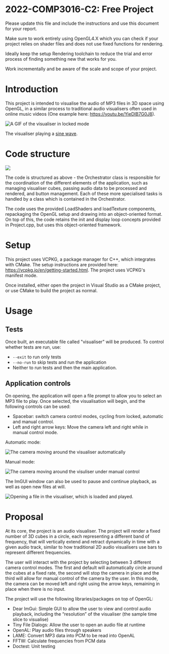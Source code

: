 # 2022-COMP3016-C2: Free Project

Please update this file and include the instructions and use this document for your report.

Make sure to work entirely using OpenGL4.X which you can check if your project relies on shader files and does not use fixed functions for rendering.

Ideally keep the setup Rendering toolchain to reduce the trial and error process of finding something new that works for you.

Work incrementally and be aware of the scale and scope of your project.

# Introduction

This project is intended to visualise the audio of MP3 files in 3D space using OpenGL, in a similar process to traditional audio visualisers often used in online music videos (One example here: https://youtu.be/YieDIB7G0J8).

![A GIF of the visualiser in locked mode](https://user-images.githubusercontent.com/22503395/211068714-08ea60d6-657a-4e8f-9714-6e1954259296.gif)

The visualiser playing a [sine wave](https://onlinetonegenerator.com/).


# Code structure
[![](https://mermaid.ink/img/pako:eNqFVntv4zYM_yqC_0pTJ837dcOAIbceArTXYr1twBDgoFi0rU2WMklOmxb97qNsJ3IS3xogiUX--CZFvwWRYhAsgkhQYz5zmmiarfVaum9BIw86SsFYTa3S5M3RCX46xPBX-G5JlG_A1KiWLRaI5jIhMRcgaQaey1S-EUBozrh6gkhJZu5AJjb1kI1SgmwF3aMGT12iGk3v0VcSHR8PfjrI9YmfrcKrKy-vtiBv0R2MUKikdeXFnKlfnD-P-FBnRBqohaVTtJJLriMBjXK3mLGKs7bXhGn6vFTSaiWMp2ZqB2UMv_EktU2MO4hr9GiP9nzUJeP9tDKf0RTUanJNEpEtFhm1owXZcXhuZGy1-hsiy5U8q9oOqUr_9OUu59L-TCy82FyD-eRhJctpcG3yqZ7_0pfL_LWuyD2YtO3pBmy-rQNdxupnoSj7VhpvVU48UpvWEDvQlkdUiP0T_oIz0Mrw52uebUCHZEdFDlcIbUiaA9dTdhp6jMYx9tKA7-vrxgxxyf4PVOnCEJZKafYRTiqdUVFDVdneUbWSDF48oziCIZs8jkGvLrwoB1Pm2QWrMkYiJVSui-Q19Ag2JQNxT3GKX3zxPdvQHTDPPmoo6uDLxCW3t1plbu5ah7vgqhjwI6ZohjO5s37AiZZGuFZ6Cck-JK-eZVwAB3JY-uW5WlknRWUiICSXwogug2gcrsdUyeTODSteRCsZq1rTFKnA-g0JzTYcpG3gCCf6qEwDi_E4zg0siyI08M0WolxQfQY4FM-kmFkJxpwk_8LfWgrLkavGtinY8gLUasdZ_ULpZNukPxh-T6lkAtqk_C-vqI7rTdDevRMdx4vscPE2NAByE7DV9XkyE-VEeEy5Ix7iAruS1eZAoXKfNAR0q-HfHGS0vwyqsFlyOZgWo5aGOErRP2DNj9w40_4HNzkV3ODwZV9-X_2JF4F6rvVHscNMqp6rEA7nXLCHk0XkK-TXZvtkb6K03wLt8-VXqm7X9yXSyqy0CQi6NcC-8exkVTZ6fyhY2SoHD8KawfBgJXSKsUcLxZWYn9ljqk7eG9ZBfx2QdqdTPZXr4kPYSU99iL4o-ocSjalwUtVqreN73W4bD-6y-gHCPV2MocMGYYBZzChn-Kb15qqwDmwKWJZggY8MYpoLuw4wewiluVVPexkFixj3AYRBvsUmherl7Iz6K-MY2JHodifg8S2w-617r0u4sagTBybmiaPnWiA5tXZrFjc3jt1NuE3zTTdS2Y3hLKXaprv55GYymMzoYAiT6ZCOh0MWbfrzWTwY9WM27fUHNHh_DwMo7N9XL5HuLwy2VP6lFHpqdQ7F0Rl-CRad4aTbm_Vns8lg3h_3hvPeJAz2SJ_OuuNxfzoZj0b92Xw0HqLm10JFvzubT8e90WQ6m4yGo97o_T_t1J2Z?type=png)](https://mermaid.live/edit#pako:eNqFVntv4zYM_yqC_0pTJ837dcOAIbceArTXYr1twBDgoFi0rU2WMklOmxb97qNsJ3IS3xogiUX--CZFvwWRYhAsgkhQYz5zmmiarfVaum9BIw86SsFYTa3S5M3RCX46xPBX-G5JlG_A1KiWLRaI5jIhMRcgaQaey1S-EUBozrh6gkhJZu5AJjb1kI1SgmwF3aMGT12iGk3v0VcSHR8PfjrI9YmfrcKrKy-vtiBv0R2MUKikdeXFnKlfnD-P-FBnRBqohaVTtJJLriMBjXK3mLGKs7bXhGn6vFTSaiWMp2ZqB2UMv_EktU2MO4hr9GiP9nzUJeP9tDKf0RTUanJNEpEtFhm1owXZcXhuZGy1-hsiy5U8q9oOqUr_9OUu59L-TCy82FyD-eRhJctpcG3yqZ7_0pfL_LWuyD2YtO3pBmy-rQNdxupnoSj7VhpvVU48UpvWEDvQlkdUiP0T_oIz0Mrw52uebUCHZEdFDlcIbUiaA9dTdhp6jMYx9tKA7-vrxgxxyf4PVOnCEJZKafYRTiqdUVFDVdneUbWSDF48oziCIZs8jkGvLrwoB1Pm2QWrMkYiJVSui-Q19Ag2JQNxT3GKX3zxPdvQHTDPPmoo6uDLxCW3t1plbu5ah7vgqhjwI6ZohjO5s37AiZZGuFZ6Cck-JK-eZVwAB3JY-uW5WlknRWUiICSXwogug2gcrsdUyeTODSteRCsZq1rTFKnA-g0JzTYcpG3gCCf6qEwDi_E4zg0siyI08M0WolxQfQY4FM-kmFkJxpwk_8LfWgrLkavGtinY8gLUasdZ_ULpZNukPxh-T6lkAtqk_C-vqI7rTdDevRMdx4vscPE2NAByE7DV9XkyE-VEeEy5Ix7iAruS1eZAoXKfNAR0q-HfHGS0vwyqsFlyOZgWo5aGOErRP2DNj9w40_4HNzkV3ODwZV9-X_2JF4F6rvVHscNMqp6rEA7nXLCHk0XkK-TXZvtkb6K03wLt8-VXqm7X9yXSyqy0CQi6NcC-8exkVTZ6fyhY2SoHD8KawfBgJXSKsUcLxZWYn9ljqk7eG9ZBfx2QdqdTPZXr4kPYSU99iL4o-ocSjalwUtVqreN73W4bD-6y-gHCPV2MocMGYYBZzChn-Kb15qqwDmwKWJZggY8MYpoLuw4wewiluVVPexkFixj3AYRBvsUmherl7Iz6K-MY2JHodifg8S2w-617r0u4sagTBybmiaPnWiA5tXZrFjc3jt1NuE3zTTdS2Y3hLKXaprv55GYymMzoYAiT6ZCOh0MWbfrzWTwY9WM27fUHNHh_DwMo7N9XL5HuLwy2VP6lFHpqdQ7F0Rl-CRad4aTbm_Vns8lg3h_3hvPeJAz2SJ_OuuNxfzoZj0b92Xw0HqLm10JFvzubT8e90WQ6m4yGo97o_T_t1J2Z)

The code is structured as above - the Orchestrator class is responsible for the coordination of the different elements of the application, such as managing visualiser cubes, passing audio data to be processed and rendered, and button management. Each of these more specialised tasks is handled by a class which is contained in the Orchestrator.

The code uses the provided LoadShaders and loadTexture components, repackaging the OpenGL setup and drawing into an object-oriented format. On top of this, the code retains the init and display loop concepts provided in Project.cpp, but uses this object-oriented framework.

# Setup

This project uses VCPKG, a package manager for C++, which integrates with CMake. The setup instructions are provided here: https://vcpkg.io/en/getting-started.html. The project uses VCPKG's manifest mode.

Once installed, either open the project in Visual Studio as a CMake project, or use CMake to build the project as normal.

# Usage
## Tests
Once built, an executable file called "visualiser" will be produced. To control whether tests are run, use:

- ```--exit``` to run only tests
- ```--no-run``` to skip tests and run the application
- Neither to run tests and then the main application.

## Application controls
On opening, the application will open a file prompt to allow you to select an MP3 file to play. Once selected, the visualisation will begin, and the following controls can be used:

- Spacebar: switch camera control modes, cycling from locked, automatic and manual control.
- Left and right arrow keys: Move the camera left and right while in manual control mode.

Automatic mode:

![The camera moving around the visualiser automatically](https://user-images.githubusercontent.com/22503395/211069741-9c3189e4-63ea-4d95-b48d-fd742eda90c6.gif)

Manual mode:

![The camera moving around the visuliser under manual control](https://user-images.githubusercontent.com/22503395/211070497-436f4f41-5082-478c-9166-a889f1f59507.gif)


The ImGUI window can also be used to pause and continue playback, as well as open new files at will.

![Opening a file in the visualiser, which is loaded and played.](https://user-images.githubusercontent.com/22503395/211071367-2c3cf6d4-548e-46e8-a858-58813ee0e108.gif)

# Proposal

At its core, the project is an audio visualiser. The project will render a fixed number of 3D cubes in a circle, each representing a different band of frequency, that will vertically extend and retract dynamically in time with a given audio track, similar to how traditional 2D audio visualisers use bars to represent different frequencies.

The user will interact with the project by selecting between 3 different camera control modes. The first and default will automatically circle around the cubes at a fixed rate, the second will stop the camera in place and the third will allow for manual control of the camera by the user. In this mode, the camera can be moved left and right using the arrow keys, remaining in place when there is no input.

The project will use the following libraries/packages on top of OpenGL:
- Dear ImGui: Simple GUI to allow the user to view and control audio playback, including the “resolution” of the visualiser (the sample time slice to visualise)
- Tiny File Dialogs: Allow the user to open an audio file at runtime
- OpenAL: Play audio files through speakers
- LAME: Convert MP3 data into PCM to be read into OpenAL
- FFTW: Calculate frequencies from PCM data
- Doctest: Unit testing

